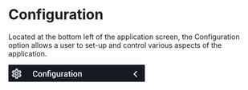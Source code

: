 [title]: #	(Configuration)
[tags]: #	(configuration,config)
[priority]: #	(302)
# Configuration

Located at the bottom left of the application screen, the Configuration option allows a user to set-up and control various aspects of the application. 

![config-button](images/config-button.png)

 

